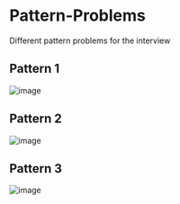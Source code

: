 # Pattern-Problems
Different pattern problems for the interview

## Pattern 1
![image](https://github.com/user-attachments/assets/e81d0a9a-c217-4498-b274-18d2d5af5deb)

## Pattern 2
![image](https://github.com/user-attachments/assets/21e3a095-dad2-4f71-81fd-dddb06bb8dda)

## Pattern 3
![image](https://github.com/user-attachments/assets/e1c66dc0-cf02-44f7-aef3-39fcaea9e70b)
